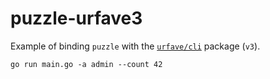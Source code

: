 # puzzle-urfave3

Example of binding `puzzle` with the [`urfave/cli`](github.com/urfave/cli) package (`v3`).

```shell
go run main.go -a admin --count 42 
```
